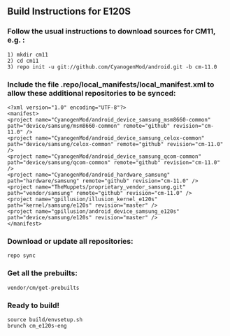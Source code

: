 ## Build Instructions for E120S

### Follow the usual instructions to download sources for CM11, e.g. :
```
1) mkdir cm11
2) cd cm11
3) repo init -u git://github.com/CyanogenMod/android.git -b cm-11.0
```

### Include the file .repo/local_manifests/local_manifest.xml to allow these additional repositories to be synced:
```
<?xml version="1.0" encoding="UTF-8"?>
<manifest>
<project name="CyanogenMod/android_device_samsung_msm8660-common" path="device/samsung/msm8660-common" remote="github" revision="cm-11.0" />
<project name="CyanogenMod/android_device_samsung_celox-common" path="device/samsung/celox-common" remote="github" revision="cm-11.0" />
<project name="CyanogenMod/android_device_samsung_qcom-common" path="device/samsung/qcom-common" remote="github" revision="cm-11.0" />
<project name="CyanogenMod/android_hardware_samsung" path="hardware/samsung" remote="github" revision="cm-11.0" />
<project name="TheMuppets/proprietary_vendor_samsung.git" path="vendor/samsung" remote="github" revision="cm-11.0" />
<project name="gpillusion/illusion_kernel_e120s" path="kernel/samsung/e120s" revision="master" />
<project name="gpillusion/android_device_samsung_e120s" path="device/samsung/e120s" revision="master" />
</manifest>
```


### Download or update all repositories:
```
repo sync
```

### Get all the prebuilts:
```
vendor/cm/get-prebuilts
```

### Ready to build!
```
source build/envsetup.sh
brunch cm_e120s-eng
```
